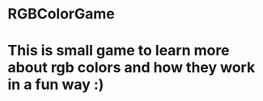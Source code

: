 # RGBColorGame
# This is small game to learn more about rgb colors and how they work in a fun way :)
